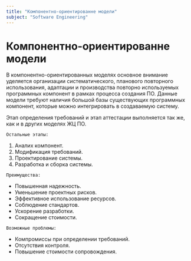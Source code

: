 ```yaml
---
title: "Компонентно-ориентированне модели"
subject: "Software Engineering"
---
```


# Компонентно-ориентированне модели

В компонентно-ориентированных моделях основное внимание уделяется организации систематического, планового повторного использования, адаптации и производства повторно используемых программных компонент в рамках процесса создания ПО. Данные модели требуют наличия большой базы существующих программных компонент, которые можно интегрировать в создаваемую систему.

Этап определения требований и этап аттестации выполняется так же, как и в других моделях ЖЦ ПО. 

`Остальные этапы:`

1. Аналих компонент.
2. Модификация требований.
3. Проектирование системы.
4. Разработка и сборка системы.

`Преимущества:`

- Повышенная надежность.
- Уменьшение проектных рисков.
- Эффективное использование ресурсов.
- Соблюдение стандартов.
- Ускорение разработки.
- Сокращение стоимости.

`Возможные проблемы:`

- Компромиссы при определении требований.
- Отсутствия контроля.
- Повышение стоимости сопровождения.